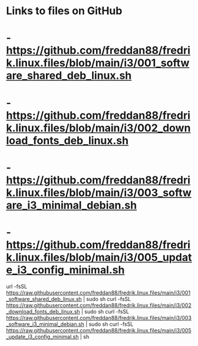 # Links to files on GitHub

# - https://github.com/freddan88/fredrik.linux.files/blob/main/i3/001_software_shared_deb_linux.sh

# - https://github.com/freddan88/fredrik.linux.files/blob/main/i3/002_download_fonts_deb_linux.sh

# - https://github.com/freddan88/fredrik.linux.files/blob/main/i3/003_software_i3_minimal_debian.sh

# - https://github.com/freddan88/fredrik.linux.files/blob/main/i3/005_update_i3_config_minimal.sh

url -fsSL https://raw.githubusercontent.com/freddan88/fredrik.linux.files/main/i3/001_software_shared_deb_linux.sh | sudo sh
curl -fsSL https://raw.githubusercontent.com/freddan88/fredrik.linux.files/main/i3/002_download_fonts_deb_linux.sh | sudo sh
curl -fsSL https://raw.githubusercontent.com/freddan88/fredrik.linux.files/main/i3/003_software_i3_minimal_debian.sh | sudo sh
curl -fsSL https://raw.githubusercontent.com/freddan88/fredrik.linux.files/main/i3/005_update_i3_config_minimal.sh | sh
